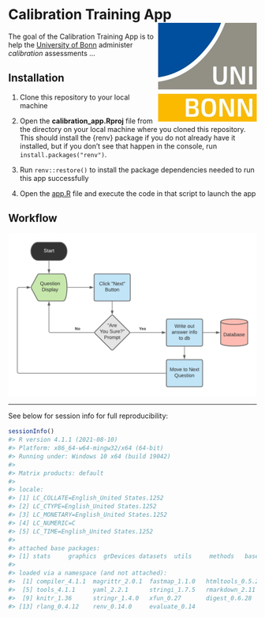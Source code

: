 
<!-- README.md is generated from README.Rmd. Please edit that file -->

# Calibration Training App <img src='www/university_logo.jpg' align="right" height="200" />

<!-- badges: start -->
<!-- badges: end -->

The goal of the Calibration Training App is to help the [University of
Bonn](https://www.uni-bonn.de/en/university/) administer *calibration*
assessments …

## Installation

1.  Clone this repository to your local machine

2.  Open the **calibration\_app.Rproj** file from the directory on your
    local machine where you cloned this repository. This should install
    the {renv} package if you do not already have it installed, but if
    you don’t see that happen in the console, run
    `install.packages("renv")`.

3.  Run `renv::restore()` to install the package dependencies needed to
    run this app successfully

4.  Open the [app.R](app.R) file and execute the code in that script to
    launch the app

## Workflow

![](www/calibration_app_workflow.png)

------------------------------------------------------------------------

See below for session info for full reproducibility:

``` r
sessionInfo()
#> R version 4.1.1 (2021-08-10)
#> Platform: x86_64-w64-mingw32/x64 (64-bit)
#> Running under: Windows 10 x64 (build 19042)
#> 
#> Matrix products: default
#> 
#> locale:
#> [1] LC_COLLATE=English_United States.1252 
#> [2] LC_CTYPE=English_United States.1252   
#> [3] LC_MONETARY=English_United States.1252
#> [4] LC_NUMERIC=C                          
#> [5] LC_TIME=English_United States.1252    
#> 
#> attached base packages:
#> [1] stats     graphics  grDevices datasets  utils     methods   base     
#> 
#> loaded via a namespace (and not attached):
#>  [1] compiler_4.1.1  magrittr_2.0.1  fastmap_1.1.0   htmltools_0.5.2
#>  [5] tools_4.1.1     yaml_2.2.1      stringi_1.7.5   rmarkdown_2.11 
#>  [9] knitr_1.36      stringr_1.4.0   xfun_0.27       digest_0.6.28  
#> [13] rlang_0.4.12    renv_0.14.0     evaluate_0.14
```

